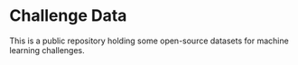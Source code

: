 # Challenge Data
This is a public repository holding some open-source datasets for machine learning challenges.